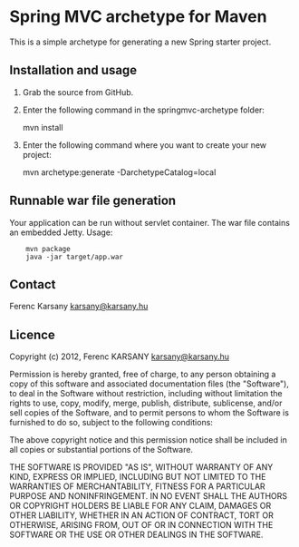 Spring MVC archetype for Maven
==============================

This is a simple archetype for generating a new Spring starter project.

Installation and usage
----------------------

  1. Grab the source from GitHub.
  2. Enter the following command in the springmvc-archetype folder:

		mvn install
  
  3. Enter the following command where you want to create your new project:
  
		mvn archetype:generate -DarchetypeCatalog=local
	
Runnable war file generation
----------------------------

Your application can be run without servlet container. The war file
contains an embedded Jetty. Usage:
	  
		mvn package
		java -jar target/app.war

		
Contact
-------

Ferenc Karsany <karsany@karsany.hu>

Licence
-------

Copyright (c) 2012, Ferenc KARSANY <karsany@karsany.hu>

Permission is hereby granted, free of charge, to any person obtaining a
copy of this software and associated documentation files (the "Software"),
to deal in the Software without restriction, including without limitation
the rights to use, copy, modify, merge, publish, distribute, sublicense,
and/or sell copies of the Software, and to permit persons to whom the
Software is furnished to do so, subject to the following conditions:

The above copyright notice and this permission notice shall be included
in all copies or substantial portions of the Software.

THE SOFTWARE IS PROVIDED "AS IS", WITHOUT WARRANTY OF ANY KIND, EXPRESS
OR IMPLIED, INCLUDING BUT NOT LIMITED TO THE WARRANTIES OF MERCHANTABILITY,
FITNESS FOR A PARTICULAR PURPOSE AND NONINFRINGEMENT. IN NO EVENT SHALL
THE AUTHORS OR COPYRIGHT HOLDERS BE LIABLE FOR ANY CLAIM, DAMAGES OR OTHER
LIABILITY, WHETHER IN AN ACTION OF CONTRACT, TORT OR OTHERWISE, ARISING
FROM, OUT OF OR IN CONNECTION WITH THE SOFTWARE OR THE USE OR OTHER DEALINGS
IN THE SOFTWARE.